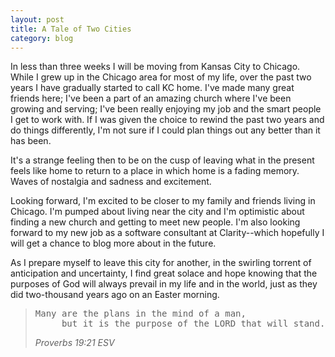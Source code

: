 ```yaml
---
layout: post
title: A Tale of Two Cities
category: blog
---
```

In less than three weeks I will be moving from Kansas City to Chicago.  While I grew up in the Chicago
area for most of my life, over the past two years I have gradually started to call KC home.  I've made
many great friends here; I've been a part of an amazing church where I've been growing and serving;
I've been really enjoying my job and the smart people I get to work with.  If I was given the choice
to rewind the past two years and do things differently, I'm not sure if I could plan things out any
better than it has been.

It's a strange feeling then to be on the cusp of leaving what in the present feels like home to return
to a place in which home is a fading memory.  Waves of nostalgia and sadness and excitement.

Looking forward, I'm excited to be closer to my family and friends living in Chicago.  I'm pumped
about living near the city and I'm optimistic about finding a new church and getting to meet new
people.  I'm also looking forward to my new job as a software consultant at Clarity--which hopefully
I will get a chance to blog more about in the future.

As I prepare myself to leave this city for another, in the swirling torrent of anticipation and uncertainty,
I find great solace and hope knowing that the purposes of God will always prevail in my life and in
the world, just as they did two-thousand years ago on an Easter morning.

> <pre>
> Many are the plans in the mind of a man,
>      but it is the purpose of the LORD that will stand.
> </pre>
> <cite>Proverbs 19:21 ESV<cite>